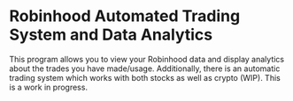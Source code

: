 # Robinhood Automated Trading System and Data Analytics
This program allows you to view your Robinhood data and display analytics about the trades you have made/usage. Additionally, there is an automatic trading system which works with both stocks as well as crypto (WIP). This is a work in progress. 
